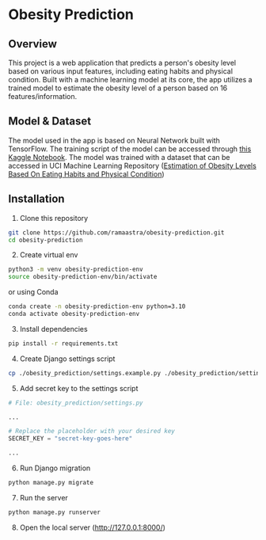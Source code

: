 # Obesity Prediction

## Overview

This project is a web application that predicts a person's obesity level based on various input features, including eating habits and physical condition. Built with a machine learning model at its core, the app utilizes a trained model to estimate the obesity level of a person based on 16 features/information.

## Model & Dataset

The model used in the app is based on Neural Network built with TensorFlow. The training script of the model can be accessed through [this Kaggle Notebook](https://www.kaggle.com/code/ramaastra/obesity-prediction). The model was trained with a dataset that can be accessed in UCI Machine Learning Repository ([Estimation of Obesity Levels Based On Eating Habits and Physical Condition](https://archive.ics.uci.edu/dataset/544/estimation+of+obesity+levels+based+on+eating+habits+and+physical+condition))

## Installation

1. Clone this repository

```bash
git clone https://github.com/ramaastra/obesity-prediction.git
cd obesity-prediction
```

2. Create virtual env

```bash
python3 -m venv obesity-prediction-env
source obesity-prediction-env/bin/activate
```

or using Conda

```bash
conda create -n obesity-prediction-env python=3.10
conda activate obesity-prediction-env
```

3. Install dependencies

```bash
pip install -r requirements.txt
```

4. Create Django settings script

```bash
cp ./obesity_prediction/settings.example.py ./obesity_prediction/settings.py
```

5. Add secret key to the settings script

```python
# File: obesity_prediction/settings.py

...

# Replace the placeholder with your desired key
SECRET_KEY = "secret-key-goes-here"

...
```

6. Run Django migration

```bash
python manage.py migrate
```

7. Run the server

```bash
python manage.py runserver
```

8. Open the local server (http://127.0.0.1:8000/)
